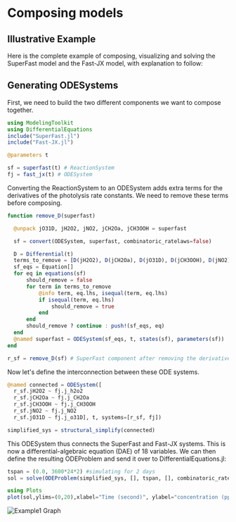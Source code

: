 # Composing models

## Illustrative Example
Here is the complete example of composing, visualizing and solving the SuperFast
model and the Fast-JX model, with explanation to follow:

## Generating ODESystems
First, we need to build the two different components we want to compose together.

```julia
using ModelingToolkit
using DifferentialEquations
include("SuperFast.jl")
include("Fast-JX.jl")

@parameters t 

sf = superfast(t) # ReactionSystem
fj = fast_jx(t) # ODESystem
```

Converting the ReactionSystem to an ODESystem adds extra terms for the derivatives of the photolysis rate constants. We need to remove these terms before composing.

```julia
function remove_D(superfast)

  @unpack jO31D, jH2O2, jNO2, jCH2Oa, jCH3OOH = superfast

  sf = convert(ODESystem, superfast, combinatoric_ratelaws=false)

  D = Differential(t)
  terms_to_remove = [D(jH2O2), D(jCH2Oa), D(jO31D), D(jCH3OOH), D(jNO2)]
  sf_eqs = Equation[]
  for eq in equations(sf)
      should_remove = false
      for term in terms_to_remove
          @info term, eq.lhs, isequal(term, eq.lhs)
          if isequal(term, eq.lhs)
              should_remove = true
          end
      end
      should_remove ? continue : push!(sf_eqs, eq)
  end
  @named superfast = ODESystem(sf_eqs, t, states(sf), parameters(sf))
end

r_sf = remove_D(sf) # SuperFast component after removing the derivatives of the photolysis rate constants
```
Now let's define the interconnection between these ODE systems. 
```julia
@named connected = ODESystem([
  r_sf.jH2O2 ~ fj.j_h2o2
  r_sf.jCH2Oa ~ fj.j_CH2Oa
  r_sf.jCH3OOH ~ fj.j_CH3OOH
  r_sf.jNO2 ~ fj.j_NO2
  r_sf.jO31D ~ fj.j_o31D], t, systems=[r_sf, fj])

simplified_sys = structural_simplify(connected)
```
This ODESystem thus connects the SuperFast and Fast-JX systems. This is now a differential-algebraic equation (DAE) of 18 variables. We can then define the resulting ODEProblem and send it over to DifferentialEquations.jl:
```julia
tspan = (0.0, 3600*24*2) #simulating for 2 days
sol = solve(ODEProblem(simplified_sys, [], tspan, [], combinatoric_ratelaws=false),Tsit5(), saveat=10.0)

using Plots
plot(sol,ylims=(0,20),xlabel="Time (second)", ylabel="concentration (ppb)",legend=:outertopright)
```
![Example1 Graph](compose_example.svg)